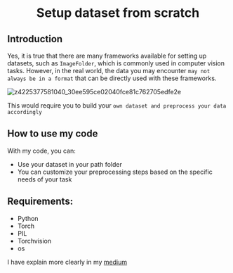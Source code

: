 <p align="center">
 <h1 align="center">Setup dataset from scratch </h1>
</p>

## Introduction
Yes, it is true that there are many frameworks available for setting up datasets, such as `ImageFolder`, which is commonly used in computer vision tasks. However, in the real world, the data you may encounter `may not always be in a format` that can be directly used with these frameworks.


![z4225377581040_30ee595ce02040fce81c762705edfe2e](https://user-images.githubusercontent.com/122800932/229079504-bade2767-3acb-40c9-9e11-d44a117188af.jpg)


This would require you to build your `own dataset and preprocess your data accordingly` 


## How to use my code
With my code, you can:
* Use your dataset in your path folder
* You can customize your preprocessing steps based on the specific needs of your task

## Requirements:
* Python
* Torch
* PIL
* Torchvision
* os

I have explain more clearly in my [medium](https://medium.com/@giahuy04/imagefolder-is-enough-to-set-up-your-data-3d9689498bca)

